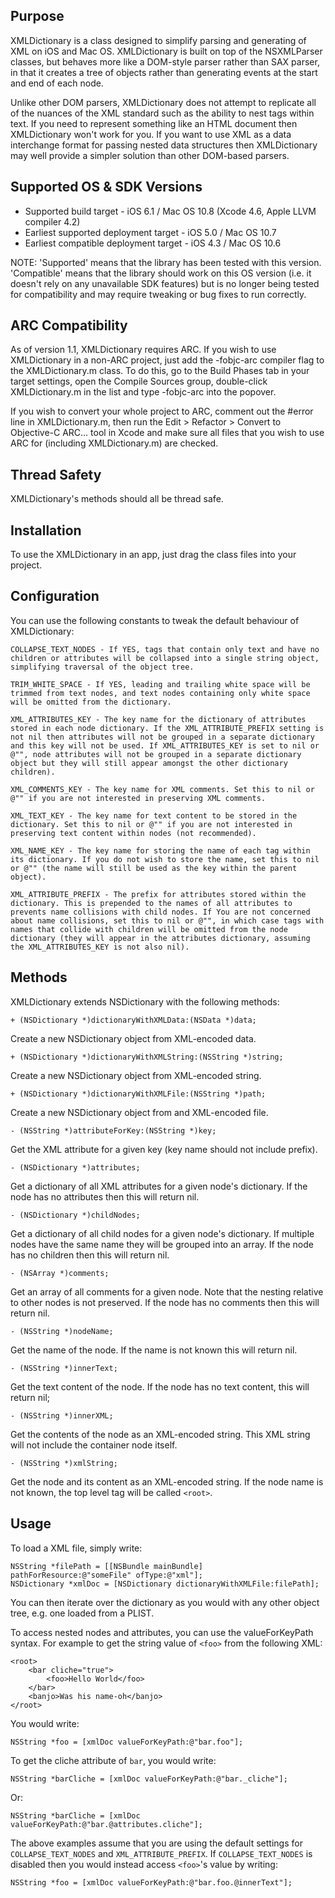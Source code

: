 Purpose
--------------

XMLDictionary is a class designed to simplify parsing and generating of XML on iOS and Mac OS. XMLDictionary is built on top of the NSXMLParser classes, but behaves more like a DOM-style parser rather than SAX parser, in that it creates a tree of objects rather than generating events at the start and end of each node.

Unlike other DOM parsers, XMLDictionary does not attempt to replicate all of the nuances of the XML standard such as the ability to nest tags within text. If you need to represent something like an HTML document then XMLDictionary won't work for you. If you want to use XML as a data interchange format for passing nested data structures then XMLDictionary may well provide a simpler solution than other DOM-based parsers.


Supported OS & SDK Versions
-----------------------------

* Supported build target - iOS 6.1 / Mac OS 10.8 (Xcode 4.6, Apple LLVM compiler 4.2)
* Earliest supported deployment target - iOS 5.0 / Mac OS 10.7
* Earliest compatible deployment target - iOS 4.3 / Mac OS 10.6

NOTE: 'Supported' means that the library has been tested with this version. 'Compatible' means that the library should work on this OS version (i.e. it doesn't rely on any unavailable SDK features) but is no longer being tested for compatibility and may require tweaking or bug fixes to run correctly.


ARC Compatibility
------------------

As of version 1.1, XMLDictionary requires ARC. If you wish to use XMLDictionary in a non-ARC project, just add the -fobjc-arc compiler flag to the XMLDictionary.m class. To do this, go to the Build Phases tab in your target settings, open the Compile Sources group, double-click XMLDictionary.m in the list and type -fobjc-arc into the popover.

If you wish to convert your whole project to ARC, comment out the #error line in XMLDictionary.m, then run the Edit > Refactor > Convert to Objective-C ARC... tool in Xcode and make sure all files that you wish to use ARC for (including XMLDictionary.m) are checked.


Thread Safety
--------------

XMLDictionary's methods should all be thread safe.


Installation
--------------

To use the XMLDictionary in an app, just drag the class files into your project.


Configuration
---------------

You can use the following constants to tweak the default behaviour of XMLDictionary:

	COLLAPSE_TEXT_NODES - If YES, tags that contain only text and have no children or attributes will be collapsed into a single string object, simplifying traversal of the object tree.
	
	TRIM_WHITE_SPACE - If YES, leading and trailing white space will be trimmed from text nodes, and text nodes containing only white space will be omitted from the dictionary.

	XML_ATTRIBUTES_KEY - The key name for the dictionary of attributes stored in each node dictionary. If the XML_ATTRIBUTE_PREFIX setting is not nil then attributes will not be grouped in a separate dictionary and this key will not be used. If XML_ATTRIBUTES_KEY is set to nil or @"", node attributes will not be grouped in a separate dictionary object but they will still appear amongst the other dictionary children).
	
	XML_COMMENTS_KEY - The key name for XML comments. Set this to nil or @"" if you are not interested in preserving XML comments.
	
	XML_TEXT_KEY - The key name for text content to be stored in the dictionary. Set this to nil or @"" if you are not interested in preserving text content within nodes (not recommended).
	
	XML_NAME_KEY - The key name for storing the name of each tag within its dictionary. If you do not wish to store the name, set this to nil or @"" (the name will still be used as the key within the parent object).

	XML_ATTRIBUTE_PREFIX - The prefix for attributes stored within the dictionary. This is prepended to the names of all attributes to prevents name collisions with child nodes. If You are not concerned about name collisions, set this to nil or @"", in which case tags with names that collide with children will be omitted from the node dictionary (they will appear in the attributes dictionary, assuming the XML_ATTRIBUTES_KEY is not also nil).


Methods
------------

XMLDictionary extends NSDictionary with the following methods:

	+ (NSDictionary *)dictionaryWithXMLData:(NSData *)data;
	
Create a new NSDictionary object from XML-encoded data.

	+ (NSDictionary *)dictionaryWithXMLString:(NSString *)string;
	
Create a new NSDictionary object from XML-encoded string.
	
	+ (NSDictionary *)dictionaryWithXMLFile:(NSString *)path;

Create a new NSDictionary object from and XML-encoded file.

	- (NSString *)attributeForKey:(NSString *)key;
	
Get the XML attribute for a given key (key name should not include prefix).
	
	- (NSDictionary *)attributes;
	
Get a dictionary of all XML attributes for a given node's dictionary. If the node has no attributes then this will return nil.
	
	- (NSDictionary *)childNodes;
	
Get a dictionary of all child nodes for a given node's dictionary. If multiple nodes have the same name they will be grouped into an array. If the node has no children then this will return nil.
	
	- (NSArray *)comments;
	
Get an array of all comments for a given node. Note that the nesting relative to other nodes is not preserved. If the node has no comments then this will return nil.
	
	- (NSString *)nodeName;
	
Get the name of the node. If the name is not known this will return nil.
	
	- (NSString *)innerText;
	
Get the text content of the node. If the node has no text content, this will return nil;
	
	- (NSString *)innerXML;
	
Get the contents of the node as an XML-encoded string. This XML string will not include the container node itself.
	
	- (NSString *)xmlString;

Get the node and its content as an XML-encoded string. If the node name is not known, the top level tag will be called `<root>`.


Usage
--------

To load a XML file, simply write:

	NSString *filePath = [[NSBundle mainBundle] pathForResource:@"someFile" ofType:@"xml"];
	NSDictionary *xmlDoc = [NSDictionary dictionaryWithXMLFile:filePath];
	
You can then iterate over the dictionary as you would with any other object tree, e.g. one loaded from a PLIST.

To access nested nodes and attributes, you can use the valueForKeyPath syntax. For example to get the string value of `<foo>` from the following XML:
	
	<root>
		<bar cliche="true">
			<foo>Hello World</foo>
		</bar>
		<banjo>Was his name-oh</banjo>
	</root>
	
You would write:

	NSString *foo = [xmlDoc valueForKeyPath:@"bar.foo"];
	
To get the cliche attribute of `bar`, you would write:

	NSString *barCliche = [xmlDoc valueForKeyPath:@"bar._cliche"];
	
Or:

	NSString *barCliche = [xmlDoc valueForKeyPath:@"bar.@attributes.cliche"];
	
The above examples assume that you are using the default settings for `COLLAPSE_TEXT_NODES` and `XML_ATTRIBUTE_PREFIX`. If `COLLAPSE_TEXT_NODES` is disabled then you would instead access `<foo>`'s value by writing:

	NSString *foo = [xmlDoc valueForKeyPath:@"bar.foo.@innerText"];